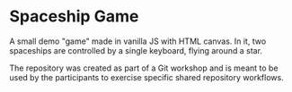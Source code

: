 # Spaceship Game

A small demo "game" made in vanilla JS with HTML canvas.
In it, two spaceships are controlled by a single keyboard, flying around a star.

The repository was created as part of a Git workshop and is meant to be used by the participants to exercise specific shared repository workflows.
